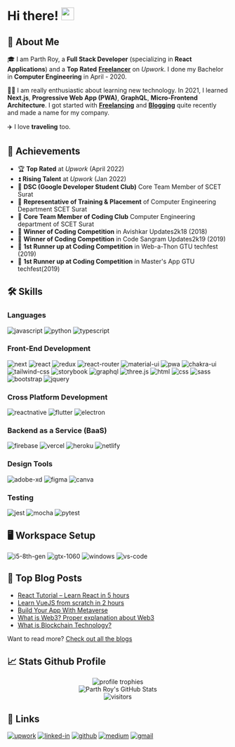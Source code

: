 # Hi there! <img src="https://media.giphy.com/media/hvRJCLFzcasrR4ia7z/giphy.gif" width="29px">

## 🚀 About Me

🎓 I am Parth Roy, a **Full Stack Developer** (specializing in **React Applications**) and a **Top Rated** [**Freelancer**](https://www.upwork.com/freelancers/~019c81064069d2076f) on _Upwork_. I done my Bachelor in **Computer Engineering** in April - 2020.

👨‍💻 I am really enthusiastic about learning new technology. In 2021, I learned **Next.js**, **Progressive Web App (PWA)**, **GraphQL**, **Micro-Frontend Architecture**. I got started with [**Freelancing**](https://www.upwork.com/freelancers/~019c81064069d2076f) and [**Blogging**](https://blog.i2i-info.com) quite recently and made a name for my company.

✈️ I love **traveling** too.

## 🏅 Achievements

-   🏆 **Top Rated** at _Upwork_ (April 2022)
-   ⏫ **Rising Talent** at _Upwork_ (Jan 2022)
-   🤝 **DSC (Google Developer Student Club)** Core Team Member of SCET Surat
-   🤝 **Representative of Training & Placement** of Computer Engineering Department SCET Surat
-   🤝 **Core Team Member of Coding Club** Computer Engineering department of SCET Surat
-   🥇 **Winner of Coding Competition** in Avishkar Updates2k18 (2018)
-   🥇 **Winner of Coding Competition** in Code Sangram Updates2k19 (2019)
-   🥈 **1st Runner up at Coding Competition** in Web-a-Thon GTU techfest (2019)
-   🥈 **1st Runner up at Coding Competition** in Master's App GTU techfest(2019)


## 🛠️ Skills

### Languages

![javascript](https://img.shields.io/badge/JavaScript-323330?style=for-the-badge&logo=javascript&logoColor=F7DF1E)
![python](https://img.shields.io/badge/Python-3776AB?style=for-the-badge&logo=python&logoColor=white)
![typescript](https://img.shields.io/badge/TypeScript-3178C6?style=for-the-badge&logo=typescript&logoColor=white)


### Front-End Development

![next](https://img.shields.io/badge/Next-000000?style=for-the-badge&logo=nextdotjs&logoColor=FFFFFF)
![react](https://img.shields.io/badge/React-20232A?style=for-the-badge&logo=react&logoColor=61DAFB)
![redux](https://img.shields.io/badge/Redux-593D88?style=for-the-badge&logo=redux&logoColor=white)
![react-router](https://img.shields.io/badge/React_Router-CA4245?style=for-the-badge&logo=react-router&logoColor=white)
![material-ui](https://img.shields.io/badge/Material_UI-0081CB?style=for-the-badge&logo=mui&logoColor=white)
![pwa](https://img.shields.io/badge/Progressive_Web_App-4285F4?style=for-the-badge&logo=googlechrome&logoColor=white)
![chakra-ui](https://img.shields.io/badge/Chakra_UI-319795?style=for-the-badge&logo=chakra-ui&logoColor=white)
![tailwind-css](https://img.shields.io/badge/tailwind_css-06B6D4?style=for-the-badge&logo=tailwind-css&logoColor=white)
![storybook](https://img.shields.io/badge/storybook-FF4785?style=for-the-badge&logo=storybook&logoColor=white)
![graphql](https://img.shields.io/badge/GraphQL-E434AA?style=for-the-badge&logo=graphql&logoColor=white)
![three.js](https://img.shields.io/badge/Three.js-000000?style=for-the-badge&logo=three.js&logoColor=white)
![html](https://img.shields.io/badge/HTML5-E34F26?style=for-the-badge&logo=html5&logoColor=white)
![css](https://img.shields.io/badge/CSS3-1572B6?style=for-the-badge&logo=css3&logoColor=white)
![sass](https://img.shields.io/badge/SASS-CC6699?style=for-the-badge&logo=sass&logoColor=white)
![bootstrap](https://img.shields.io/badge/Bootstrap-563D7C?style=for-the-badge&logo=bootstrap&logoColor=white)
![jquery](https://img.shields.io/badge/jQuery-0769AD?style=for-the-badge&logo=jquery&logoColor=white)


### Cross Platform Development

![reactnative](https://img.shields.io/badge/React-20232A?style=for-the-badge&logo=react&logoColor=61DAFB&label=reactnative&message=reactnative)
![flutter](https://img.shields.io/badge/Flutter-28B6F6?style=for-the-badge&logo=flutter&logoColor=white)
![electron](https://img.shields.io/badge/Electron-2C2E3B?style=for-the-badge&logo=electron&logoColor=white)

### Backend as a Service (BaaS)

![firebase](https://img.shields.io/badge/Firebase-ffaa00?style=for-the-badge&logo=Firebase&logoColor=white)
![vercel](https://img.shields.io/badge/Vercel-000000?style=for-the-badge&logo=Vercel&logoColor=white)
![heroku](https://img.shields.io/badge/Heroku-430098?style=for-the-badge&logo=heroku&logoColor=white)
![netlify](https://img.shields.io/badge/Netlify-00C7B7?style=for-the-badge&logo=netlify&logoColor=white)

### Design Tools

![adobe-xd](https://img.shields.io/badge/adobe_xd-470137?style=for-the-badge&logo=adobe-xd&logoColor=white)
![figma](https://img.shields.io/badge/figma-000000?style=for-the-badge&logo=figma&logoColor=white)
![canva](https://img.shields.io/badge/canva-00C4CC?style=for-the-badge&logo=canva&logoColor=white)

### Testing

![jest](https://img.shields.io/badge/Jest-C21325?style=for-the-badge&logo=jest&logoColor=white)
![mocha](https://img.shields.io/badge/Mocha-8D6748?style=for-the-badge&logo=mocha&logoColor=white)
![pytest](https://img.shields.io/badge/Pytest-3776AB?style=for-the-badge&logo=python&logoColor=white)

## 🖥️ Workspace Setup

![i5-8th-gen](https://img.shields.io/badge/Intel-Core_i5_8th-0071C5?style=for-the-badge&logo=intel&logoColor=white)
![gtx-1060](https://img.shields.io/badge/NVIDIA-GTX_1060-76B900?style=for-the-badge&logo=nvidia&logoColor=white)
![windows](https://img.shields.io/badge/Windows_10-0078D6?style=for-the-badge&logo=windows&logoColor=white)
![vs-code](https://img.shields.io/badge/VS_Code-007ACC?style=for-the-badge&logo=Visual-Studio-Code&logoColor=white)

## 📝 Top Blog Posts

-   [React Tutorial – Learn React in 5 hours](https://blog.i2i-info.com/category/education/react-tutorial)
-   [Learn VueJS from scratch in 2 hours](https://blog.i2i-info.com/category/education/vuejs-tutorial)
-   [Build Your App With Metaverse](https://blog.i2i-info.com/technology/build-your-app-with-metaverse)
-   [What is Web3? Proper explanation about Web3](https://blog.i2i-info.com/technology/what-is-web3-proper-explanation-about-web3)
-   [What is Blockchain Technology?](https://blog.i2i-info.com/technology/blockchain/what-is-blockchain-technology)

Want to read more? [Check out all the blogs](https://blog.i2i-info.com)

## 📈 Stats Github Profile

<div align="center">
    <img src="https://github-profile-trophy.vercel.app/?username=parthroy&row=1&column=6&margin-h=8&theme=darkhub&count_private=true&margin-w=15&no-frame=true" alt="profile trophies" />
    <br />
    <img src="https://github-readme-stats.vercel.app/api?username=parthroy&show_icons=true&hide_border=true" alt="Parth Roy's GitHub Stats">
    <br />
    <img src="https://visitor-badge.laobi.icu/badge?page_id=parthroy.parthroy" alt="visitors">
</div>

## 🔗 Links

[![upwork](https://img.shields.io/badge/Upwork-6FDA44?style=for-the-badge&logo=Upwork&logoColor=white)](https://www.upwork.com/freelancers/~019c81064069d2076f)
[![linked-in](https://img.shields.io/badge/Linked_In-0077B5?style=for-the-badge&logo=LinkedIn&logoColor=white)](https://www.linkedin.com/in/royparth/)
[![github](https://img.shields.io/badge/GitHub-000000?style=for-the-badge&logo=GitHub&logoColor=white)](https://github.com/parthroy)
[![medium](https://img.shields.io/badge/medium-000000?style=for-the-badge&logo=medium&logoColor=white)](https://medium.com/@idea.to.implementation)
[![gmail](https://img.shields.io/badge/Gmail-D14836?style=for-the-badge&logo=Gmail&logoColor=white)](mailto:parthroy@i2i-info.com)
